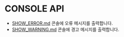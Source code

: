 # CONSOLE API
* [SHOW_ERROR.md](SHOW_ERROR.md) 콘솔에 오류 메시지를 출력합니다.
* [SHOW_WARNING.md](SHOW_WARNING.md) 콘솔에 경고 메시지를 출력합니다.
